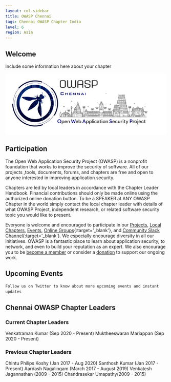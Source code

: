 ```yaml
---
layout: col-sidebar
title: OWASP Chennai
tags: Chennai OWASP Chapter India
level: 6
region: Asia
---
```


## Welcome
Include some information here about your chapter

<img src="assets/images/bug_dark_logo.png">

## Participation
The Open Web Application Security Project (OWASP) is a nonprofit foundation that works to improve the security of software. All of our projects ,tools, documents, forums, and chapters are free and open to anyone interested in improving application security. 

Chapters are led by local leaders in accordance with the Chapter Leader Handbook. Financial contributions should only be made online using the authorized online donation button. To be a SPEAKER at ANY OWASP Chapter in the world simply contact the local chapter leader with details of what OWASP Project, independent research, or related software security topic you would like to present.

Everyone is welcome and encouraged to participate in our [Projects](/projects), [Local Chapters](/chapters), [Events](/events), [Online Groups](https://groups.google.com/a/owasp.com/){:target='_blank'}, and [Community Slack Channel](https://owasp.slack.com/){:target='_blank'}. We especially encourage diversity in all our initiatives. OWASP is a fantastic place to learn about application security, to network, and even to build your reputation as an expert. We also encourage you to be [become a member](/membership) or consider a [donation](/donate) to support our ongoing work.

## Upcoming Events
```Follow us on Twitter to know about more upcoming events and instant updates```

## **Chennai OWASP Chapter Leaders**

### Current Chapter Leaders

Venkatraman Kumar (Sep 2020 - Present)
Muktheeswaran Mariappan (Sep 2020 - Present)

### Previous Chapter Leaders

Chintu Philips Koshy (Jan 2017 - Aug 2020)
Santhosh Kumar (Jan 2017 - Present)
Aardash Nagalingam (March 2017 - August 2019)
Venkatesh Jagannathan (2009 - 2015)
Chandrasekar Umapathy(2009 - 2015)

